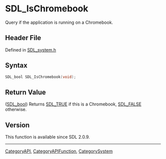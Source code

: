 # SDL_IsChromebook

Query if the application is running on a Chromebook.

## Header File

Defined in [SDL_system.h](https://github.com/libsdl-org/SDL/blob/SDL2/include/SDL_system.h)

## Syntax

```c
SDL_bool SDL_IsChromebook(void);
```

## Return Value

([SDL_bool](SDL_bool)) Returns [SDL_TRUE](SDL_TRUE) if this is a
Chromebook, [SDL_FALSE](SDL_FALSE) otherwise.

## Version

This function is available since SDL 2.0.9.

----
[CategoryAPI](CategoryAPI), [CategoryAPIFunction](CategoryAPIFunction), [CategorySystem](CategorySystem)

